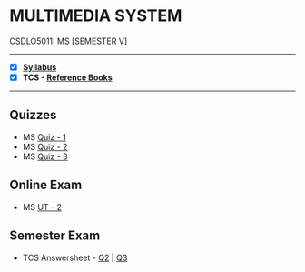 # MULTIMEDIA SYSTEM
 CSDLO5011: MS [SEMESTER V]

---
 
 - [X] **[Syllabus](https://github.com/Amey-Thakur/MULTIMEDIA-SYSTEM/blob/main/Syllabus/TE%20BE%20Comp%20Engg%20CBCGS%20Syllabus.pdf)**
 - [x] **TCS - [Reference Books](https://github.com/Amey-Thakur/MULTIMEDIA-SYSTEM/tree/main/Reference%20Books)**

---

## Quizzes

  - MS [Quiz - 1](https://github.com/Amey-Thakur/MULTIMEDIA-SYSTEM/blob/main/Quizzes/Multimedia%20System%20(MS)%20-%20MCQ%20Quiz-1.pdf)
  - MS [Quiz - 2](https://github.com/Amey-Thakur/MULTIMEDIA-SYSTEM/blob/main/Quizzes/Multimedia%20System%20(MS)%20-%20MCQ%20Quiz-2.pdf)
  - MS [Quiz - 3](https://github.com/Amey-Thakur/MULTIMEDIA-SYSTEM/blob/main/Quizzes/Multimedia%20System%20(MS)%20-%20MCQ%20Quiz-3.pdf)

## Online Exam

 - MS [UT - 2](https://github.com/Amey-Thakur/MULTIMEDIA-SYSTEM/blob/main/Online%20Exam/MS%20UT-2.png)

## Semester Exam

 - TCS Answersheet - [Q2](https://github.com/Amey-Thakur/MULTIMEDIA-SYSTEM/blob/main/Semester%20Exam/Q.2_MS.pdf) | [Q3](https://github.com/Amey-Thakur/MULTIMEDIA-SYSTEM/blob/main/Semester%20Exam/Q.3_MS.pdf)
